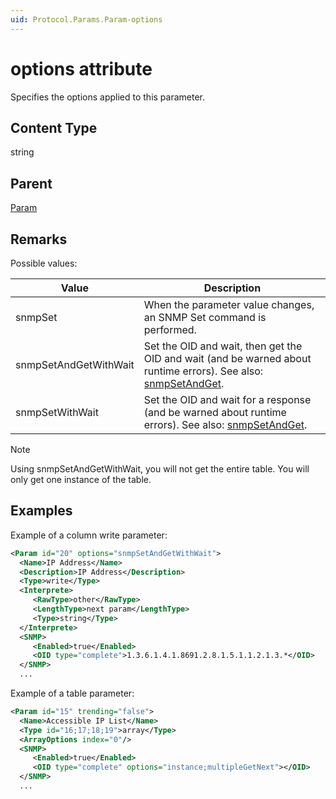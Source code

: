 ```yaml
---
uid: Protocol.Params.Param-options
---
```


# options attribute

Specifies the options applied to this parameter.

## Content Type

string

## Parent

[Param](xref:Protocol.Params.Param)

## Remarks

Possible values:

|Value|Description|
|--- |--- |
|snmpSet|When the parameter value changes, an SNMP Set command is performed.|
|snmpSetAndGetWithWait|Set the OID and wait, then get the OID and wait (and be warned about runtime errors). See also: [snmpSetAndGet](xref:Protocol.Params.Param-snmpSetAndGet).|
|snmpSetWithWait|Set the OID and wait for a response (and be warned about runtime errors). See also: [snmpSetAndGet](xref:Protocol.Params.Param-snmpSetAndGet).|

> [!NOTE]
> Using snmpSetAndGetWithWait, you will not get the entire table. You will only get one instance of the table.

## Examples

Example of a column write parameter:

```xml
<Param id="20" options="snmpSetAndGetWithWait">
  <Name>IP Address</Name>
  <Description>IP Address</Description>
  <Type>write</Type>
  <Interprete>
     <RawType>other</RawType>
     <LengthType>next param</LengthType>
     <Type>string</Type>
  </Interprete>
  <SNMP>
     <Enabled>true</Enabled>
     <OID type="complete">1.3.6.1.4.1.8691.2.8.1.5.1.1.2.1.3.*</OID>
  </SNMP>
  ...
```

Example of a table parameter:

```xml
<Param id="15" trending="false">
  <Name>Accessible IP List</Name>
  <Type id="16;17;18;19">array</Type>
  <ArrayOptions index="0"/>
  <SNMP>
     <Enabled>true</Enabled>
     <OID type="complete" options="instance;multipleGetNext"></OID>
  </SNMP>
  ...
```

